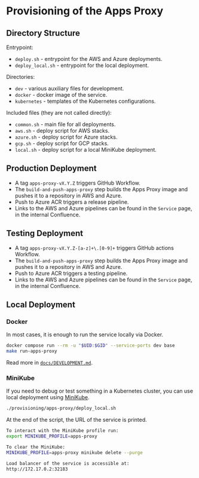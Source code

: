 # Provisioning of the Apps Proxy

## Directory Structure

Entrypoint:
- `deploy.sh` - entrypoint for the AWS and Azure deployments.
- `deploy_local.sh` - entrypoint for the local deployment.


Directories:
- `dev` - various auxiliary files for development.
- `docker` - docker image of the service.
- `kubernetes` - templates of the Kubernetes configurations.

Included files (they are not called directly):
- `common.sh` - main file for all deployments.
- `aws.sh` - deploy script for AWS stacks.
- `azure.sh` - deploy script for Azure stacks.
- `gcp.sh` - deploy script for GCP stacks.
- `local.sh` - deploy script for a local MiniKube deployment.

## Production Deployment

- A tag `apps-proxy-vX.Y.Z` triggers GitHub Workflow.
- The `build-and-push-apps-proxy` step builds the Apps Proxy image and pushes it to a repository in AWS and Azure.
- Push to Azure ACR triggers a release pipeline.
- Links to the AWS and Azure pipelines can be found in the `Service` page, in the internal Confluence.

## Testing Deployment

- A tag `apps-proxy-vX.Y.Z-[a-z]+\.[0-9]+` triggers GitHub actions Workflow.
- The `build-and-push-apps-proxy` step builds the Apps Proxy image and pushes it to a repository in AWS and Azure.
- Push to Azure ACR triggers a testing pipeline.
- Links to the AWS and Azure pipelines can be found in the `Service` page, in the internal Confluence.

## Local Deployment

### Docker

In most cases, it is enough to run the service locally via Docker.
```sh
docker compose run --rm -u "$UID:$GID" --service-ports dev base
make run-apps-proxy
```

Read more in [`docs/DEVELOPMENT.md`](../../docs/development.md).

### MiniKube

If you need to debug or test something in a Kubernetes cluster, you can use local deployment using [MiniKube](https://minikube.sigs.k8s.io/docs/start/).
```sh
./provisioning/apps-proxy/deploy_local.sh
```

At the end of the script, the URL of the service is printed.
```sh
To interact with the MiniKube profile run:
export MINIKUBE_PROFILE=apps-proxy

To clear the MiniKube:
MINIKUBE_PROFILE=apps-proxy minikube delete --purge

Load balancer of the service is accessible at:
http://172.17.0.2:32183
```
